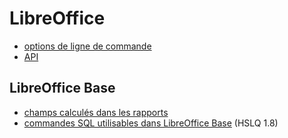 # LibreOffice


- [options de ligne de commande](./commandline)
- [API](./api)

## LibreOffice Base

- [champs calculés dans les rapports](./reports)
- [commandes SQL utilisables dans LibreOffice Base](./sql) (HSLQ 1.8)

